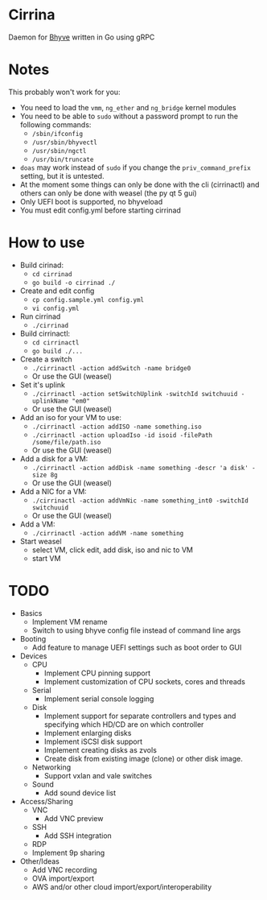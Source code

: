 # Cirrina

Daemon for [Bhyve](https://wiki.freebsd.org/bhyve) written in Go using gRPC

# Notes

This probably won't work for you:

* You need to load the `vmm`, `ng_ether` and `ng_bridge` kernel modules
* You need to be able to `sudo` without a password prompt to run the following commands:
  * `/sbin/ifconfig`
  * `/usr/sbin/bhyvectl`
  * `/usr/sbin/ngctl`
  * `/usr/bin/truncate`
* `doas` may work instead of `sudo` if you change the `priv_command_prefix` setting, but it is untested.
* At the moment some things can only be done with the cli (cirrinactl) and others can only be done with
  weasel (the py qt 5 gui)
* Only UEFI boot is supported, no bhyveload
* You must edit config.yml before starting cirrinad

# How to use

* Build cirinad:
  * `cd cirrinad`
  * `go build -o cirrinad ./`
* Create and edit config
  * `cp config.sample.yml config.yml`
  * `vi config.yml`
* Run cirrinad
  * `./cirrinad`
* Build cirrinactl:
  * `cd cirrinactl`
  * `go build ./...`
* Create a switch
  * `./cirrinactl -action addSwitch -name bridge0`
  * Or use the GUI (weasel)
* Set it's uplink
  * `./cirrinactl -action setSwitchUplink -switchId switchuuid -uplinkName "em0"`
  * Or use the GUI (weasel)
* Add an iso for your VM to use:
  * `./cirrinactl -action addISO -name something.iso`
  * `./cirrinactl -action uploadIso -id isoid -filePath /some/file/path.iso`
  * Or use the GUI (weasel)
* Add a disk for a VM:
  * `./cirrinactl -action addDisk -name something -descr 'a disk' -size 8g`
  * Or use the GUI (weasel)
* Add a NIC for a VM:
  * `./cirrinactl -action addVmNic -name something_int0 -switchId switchuuid`
  * Or use the GUI (weasel)
* Add a VM:
  * `./cirrinactl -action addVM -name something`
* Start weasel
  * select VM, click edit, add disk, iso and nic to VM
  * start VM

# TODO

* Basics
  * Implement VM rename
  * Switch to using bhyve config file instead of command line args
* Booting
  * Add feature to manage UEFI settings such as boot order to GUI
* Devices
  * CPU
    * Implement CPU pinning support
    * Implement customization of CPU sockets, cores and threads
  * Serial
    * Implement serial console logging
  * Disk
    * Implement support for separate controllers and types and specifying which HD/CD are on which controller
    * Implement enlarging disks
    * Implement iSCSI disk support
    * Implement creating disks as zvols
    * Create disk from existing image (clone) or other disk image.
  * Networking
    * Support vxlan and vale switches
  * Sound
    * Add sound device list
* Access/Sharing
  * VNC
    * Add VNC preview
  * SSH
    * Add SSH integration
  * RDP
  * Implement 9p sharing
* Other/Ideas
  * Add VNC recording
  * OVA import/export
  * AWS and/or other cloud import/export/interoperability
